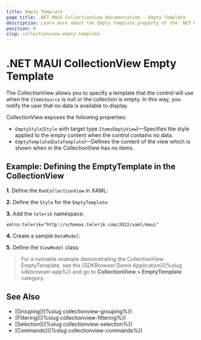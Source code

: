 ```yaml
---
title: Empty Template
page_title: .NET MAUI CollectionView Documentation - Empty Template
description: Learn more about the Empty Template property of the .NET MAUI CollectionView control.
position: 9
slug: collectionview-empty-template
---
```


# .NET MAUI CollectionView Empty Template

The CollectionView allows you to specify a template that the control will use when the `ItemsSource` is null or the collection is empty. In this way, you notify the user that no data is available to display.

CollectionView exposes the following properties:

* `EmptyStyle`(`Style` with target type `ItemsEmptyView`)&mdash;Specifies the style applied to the empty content when the control contains no data.
* `EmptyTemplate`(`DataTemplate`)&mdash;Defines the content of the view which is shown when in the CollectionView has no items.

## Example: Defining the EmptyTemplate in the CollectionView

**1.** Define the `RadCollectionView` in XAML:

<snippet id='collectionview-empty-template'/>

**2.** Define the `Style` for the `EmptyTemplate`:

<snippet id='collectionview-empty-style'/>

**3.** Add the `telerik` namespace:

```XAML
xmlns:telerik="http://schemas.telerik.com/2022/xaml/maui"
```

**4.** Create a sample `DataModel`:

<snippet id='collectionview-datamodel' />

**5.** Define the `ViewModel` class:

<snippet id='collectionview-viewmodel' />

> For a runnable example demonstrating the CollectionView EmptyTemplate, see the [SDKBrowser Demo Application]({%slug sdkbrowser-app%}) and go to **CollectionView > EmptyTemplate** category.

## See Also

- [Grouping]({%slug collectionview-grouping%})
- [Filtering]({%slug collectionview-filtering%})
- [Selection]({%slug collectionview-selection%})
- [Commands]({%slug collectionview-commands%})